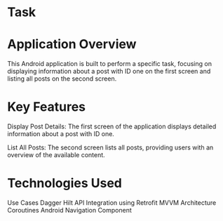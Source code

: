 # Task
# Application Overview
This Android application is built to perform a specific task, focusing on displaying information about a post with ID one on the first screen and listing all posts on the second screen.

# Key Features
Display Post Details:
The first screen of the application displays detailed information about a post with ID one.

List All Posts:
The second screen lists all posts, providing users with an overview of the available content.

# Technologies Used
Use Cases
Dagger Hilt
API Integration using Retrofit
MVVM Architecture
Coroutines
Android Navigation Component
